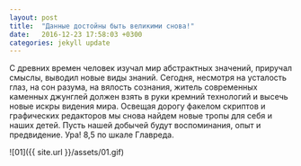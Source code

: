 ```yaml
---
layout: post
title:  "Данные достойны быть великими снова!"
date:   2016-12-23 17:58:03 +0300
categories: jekyll update
---
```

С древних времен человек изучал мир абстрактных значений, приручал смыслы, выводил новые виды знаний. Сегодня, несмотря на усталость глаз, на сон разума, на вялость сознания, житель современных каменных джунглей должен взять в руки кремний технологий и высечь новые искры видения мира. Освещая дорогу факелом скриптов и графических редакторов мы снова найдем новые тропы для себя и наших детей. Пусть нашей добычей будут воспоминания, опыт и предвидение. Ура! 8,5 по шкале Главреда.

![01]({{ site.url }}/assets/01.gif)